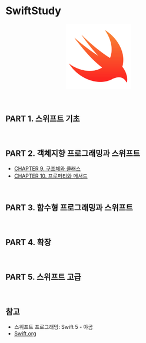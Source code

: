 # SwiftStudy

<p align="center">
<img src="/Images/Swift_Logo.png" width="35%">
</p>

<br>

## PART 1. 스위프트 기초

<br>

## PART 2. 객체지향 프로그래밍과 스위프트
- [CHAPTER 9. 구조체와 클래스](/2_OOP_with_Swift/chapter9_Stuct_and_Class.md)
- [CHAPTER 10. 프로퍼티와 메서드](/2_OOP_with_Swift//chapter10_Properties_and_Methods.md)

<br>

## PART 3. 함수형 프로그래밍과 스위프트

<br>

## PART 4. 확장

<br>

## PART 5. 스위프트 고급

<br>

## 참고 

- 스위프트 프로그래밍: Swift 5 - 야곰
- [Swift.org](https://www.swift.org/)